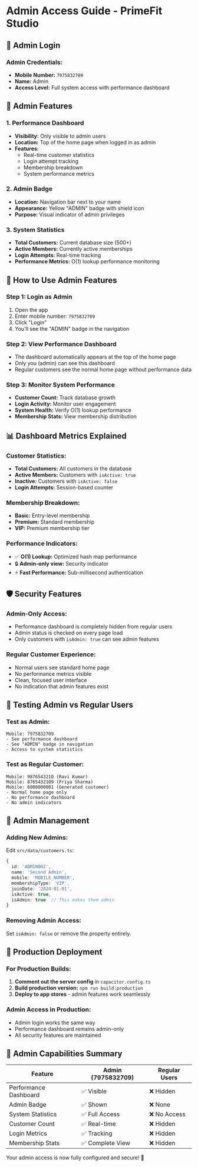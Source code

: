 # Admin Access Guide - PrimeFit Studio

## 🔐 Admin Login

### Admin Credentials:
- **Mobile Number:** `7975832709`
- **Name:** Admin
- **Access Level:** Full system access with performance dashboard

## 👑 Admin Features

### 1. **Performance Dashboard**
- **Visibility:** Only visible to admin users
- **Location:** Top of the home page when logged in as admin
- **Features:**
  - Real-time customer statistics
  - Login attempt tracking
  - Membership breakdown
  - System performance metrics

### 2. **Admin Badge**
- **Location:** Navigation bar next to your name
- **Appearance:** Yellow "ADMIN" badge with shield icon
- **Purpose:** Visual indicator of admin privileges

### 3. **System Statistics**
- **Total Customers:** Current database size (500+)
- **Active Members:** Currently active memberships
- **Login Attempts:** Real-time tracking
- **Performance Metrics:** O(1) lookup performance monitoring

## 🚀 How to Use Admin Features

### Step 1: Login as Admin
1. Open the app
2. Enter mobile number: `7975832709`
3. Click "Login"
4. You'll see the "ADMIN" badge in the navigation

### Step 2: View Performance Dashboard
- The dashboard automatically appears at the top of the home page
- Only you (admin) can see this dashboard
- Regular customers see the normal home page without performance data

### Step 3: Monitor System Performance
- **Customer Count:** Track database growth
- **Login Activity:** Monitor user engagement
- **System Health:** Verify O(1) lookup performance
- **Membership Stats:** View membership distribution

## 📊 Dashboard Metrics Explained

### Customer Statistics:
- **Total Customers:** All customers in the database
- **Active Members:** Customers with `isActive: true`
- **Inactive:** Customers with `isActive: false`
- **Login Attempts:** Session-based counter

### Membership Breakdown:
- **Basic:** Entry-level membership
- **Premium:** Standard membership
- **VIP:** Premium membership tier

### Performance Indicators:
- ✅ **O(1) Lookup:** Optimized hash map performance
- 🔒 **Admin-only view:** Security indicator
- ⚡ **Fast Performance:** Sub-millisecond authentication

## 🛡️ Security Features

### Admin-Only Access:
- Performance dashboard is completely hidden from regular users
- Admin status is checked on every page load
- Only customers with `isAdmin: true` can see admin features

### Regular Customer Experience:
- Normal users see standard home page
- No performance metrics visible
- Clean, focused user interface
- No indication that admin features exist

## 🧪 Testing Admin vs Regular Users

### Test as Admin:
```
Mobile: 7975832709
- See performance dashboard
- See "ADMIN" badge in navigation
- Access to system statistics
```

### Test as Regular Customer:
```
Mobile: 9876543210 (Ravi Kumar)
Mobile: 8765432109 (Priya Sharma)
Mobile: 6000000001 (Generated customer)
- Normal home page only
- No performance dashboard
- No admin indicators
```

## 🔧 Admin Management

### Adding New Admins:
Edit `src/data/customers.ts`:
```typescript
{
  id: 'ADMIN002',
  name: 'Second Admin',
  mobile: 'MOBILE_NUMBER',
  membershipType: 'VIP',
  joinDate: '2024-01-01',
  isActive: true,
  isAdmin: true  // This makes them admin
}
```

### Removing Admin Access:
Set `isAdmin: false` or remove the property entirely.

## 📱 Production Deployment

### For Production Builds:
1. **Comment out the server config** in `capacitor.config.ts`
2. **Build production version:** `npm run build:production`
3. **Deploy to app stores** - admin features work seamlessly

### Admin Access in Production:
- Admin login works the same way
- Performance dashboard remains admin-only
- All security features are maintained

## 🎯 Admin Capabilities Summary

| Feature | Admin (7975832709) | Regular Users |
|---------|-------------------|---------------|
| Performance Dashboard | ✅ Visible | ❌ Hidden |
| Admin Badge | ✅ Shown | ❌ None |
| System Statistics | ✅ Full Access | ❌ No Access |
| Customer Count | ✅ Real-time | ❌ Hidden |
| Login Metrics | ✅ Tracking | ❌ Hidden |
| Membership Stats | ✅ Complete View | ❌ Hidden |

Your admin access is now fully configured and secure! 🔐
